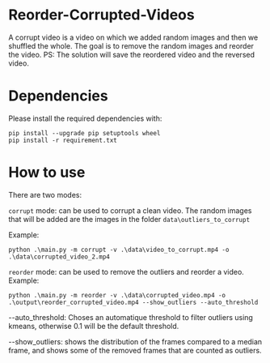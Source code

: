 # Reorder-Corrupted-Videos
A corrupt video is a video on which we added random images and then we shuffled the whole. The goal is to remove the random images and reorder the video.
PS: The solution will save the reordered video and the reversed video.

# Dependencies
Please install the required dependencies with:

```
pip install --upgrade pip setuptools wheel
pip install -r requirement.txt
```

# How to use
There are two modes:

```corrupt``` mode: can be used to corrupt a clean video. The random images that will be added are the images in the folder ```data\outliers_to_corrupt```

Example:
```
python .\main.py -m corrupt -v .\data\video_to_corrupt.mp4 -o .\data\corrupted_video_2.mp4 
```

```reorder``` mode: can be used to remove the outliers and reorder a video. 
Example:
```
python .\main.py -m reorder -v .\data\corrupted_video.mp4 -o .\output\reorder_corrupted_video.mp4 --show_outliers --auto_threshold
```

--auto_threshold: Choses an automatique threshold to filter outliers using kmeans, otherwise 0.1 will be the default threshold.

--show_outliers: shows the distribution of the frames compared to a median frame, and shows some of the removed frames that are counted as outliers.
